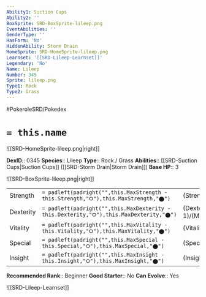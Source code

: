 ```yaml
---
Ability1: Suction Cups
Ability2: ''
BoxSprite: SRD-BoxSprite-lileep.png
EventAbilities: ''
GenderType: ''
HasForm: 'No'
HiddenAbility: Storm Drain
HomeSprite: SRD-HomeSprite-lileep.png
Learnset: '[[SRD-Lileep-Learnset]]'
Legendary: 'No'
Name: Lileep
Number: 345
Sprite: lileep.png
Type1: Rock
Type2: Grass
---
```


#PokeroleSRD/Pokedex

# `= this.name`

![[SRD-HomeSprite-lileep.png|right]]

**DexID**:: 0345
**Species**:: Lileep
**Type**:: Rock / Grass
**Abilities**:: [[SRD-Suction Cups|Suction Cups]] ([[SRD-Storm Drain|Storm Drain]])
**Base HP**:: 3

![[SRD-BoxSprite-lileep.png|right]]

|           |                                                                                        |                                          |
| --------- | -------------------------------------------------------------------------------------- | ---------------------------------------- |
| Strength  | `= padleft(padright("",this.MaxStrength - this.Strength,"⭘"),this.MaxStrength,"⬤")`    | (Strength::1)/(MaxStrength::3)   |
| Dexterity | `= padleft(padright("",this.MaxDexterity - this.Dexterity,"⭘"),this.MaxDexterity,"⬤")` | (Dexterity:: 1)/(MaxDexterity::3) |
| Vitality  | `= padleft(padright("",this.MaxVitality - this.Vitality,"⭘"),this.MaxVitality,"⬤")`    | (Vitality::2)/(MaxVitality::5)   |
| Special   | `= padleft(padright("",this.MaxSpecial - this.Special,"⭘"),this.MaxSpecial,"⬤")`       | (Special::2)/(MaxSpecial::4)     |
| Insight   | `= padleft(padright("",this.MaxInsight - this.Insight,"⭘"),this.MaxInsight,"⬤")`       | (Insight::2)/(MaxInsight::5)     |

**Recommended Rank**:: Beginner
**Good Starter**:: No
**Can Evolve**:: Yes

![[SRD-Lileep-Learnset]]